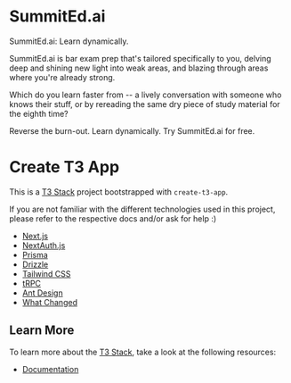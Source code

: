 # SummitEd.ai

SummitEd.ai: Learn dynamically.

SummitEd.ai is bar exam prep that's tailored specifically to you, delving deep and shining new light into weak areas, and blazing through areas where you're already strong.

Which do you learn faster from -- a lively conversation with someone who knows their stuff, or by rereading the same dry piece of study material for the eighth time?

Reverse the burn-out. Learn dynamically. Try SummitEd.ai for free.

# Create T3 App

This is a [T3 Stack](https://create.t3.gg/) project bootstrapped with `create-t3-app`.

If you are not familiar with the different technologies used in this project, please refer to the respective docs and/or ask for help :)

- [Next.js](https://nextjs.org)
- [NextAuth.js](https://next-auth.js.org)
- [Prisma](https://prisma.io)
- [Drizzle](https://orm.drizzle.team)
- [Tailwind CSS](https://tailwindcss.com)
- [tRPC](https://trpc.io)
- [Ant Design](https://ant.design/)
- [What Changed](https://www.npmjs.com/package/@simbathesailor/use-what-changed)

## Learn More

To learn more about the [T3 Stack](https://create.t3.gg/), take a look at the following resources:

- [Documentation](https://create.t3.gg/)
